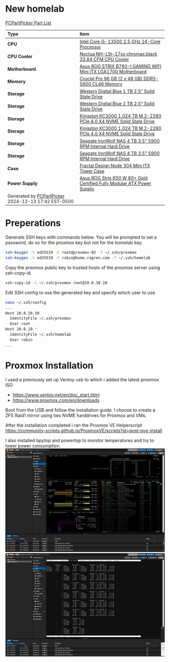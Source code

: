 
# New homelab
[PCPartPicker Part List](https://pcpartpicker.com/list/ZfTXPJ)

Type|Item
:----|:----
**CPU** | [Intel Core i5-13500 2.5 GHz 14-Core Processor](https://pcpartpicker.com/product/mtmmP6/intel-core-i5-13500-25-ghz-14-core-processor-bx8071513500)
**CPU Cooler** | [Noctua NH-L9i-17xx chromax.black 33.84 CFM CPU Cooler](https://pcpartpicker.com/product/nJqPxr/noctua-nh-l9i-17xx-chromaxblack-3384-cfm-cpu-cooler-nh-l9i-17xx-chromaxblack)
**Motherboard** | [Asus ROG STRIX B760-I GAMING WIFI Mini ITX LGA1700 Motherboard](https://pcpartpicker.com/product/YxLFf7/asus-rog-strix-b760-i-gaming-wifi-mini-itx-lga1700-motherboard-rog-strix-b760-i-gaming-wifi)
**Memory** | [Crucial Pro 96 GB (2 x 48 GB) DDR5-5600 CL46 Memory](https://pcpartpicker.com/product/BLdG3C/crucial-pro-96-gb-2-x-48-gb-ddr5-5600-cl46-memory-cp2k48g56c46u5)
**Storage** | [Western Digital Blue 1 TB 2.5" Solid State Drive](https://pcpartpicker.com/product/GTCD4D/western-digital-blue-1tb-25-solid-state-drive-wds100t2b0a)
**Storage** | [Western Digital Blue 1 TB 2.5" Solid State Drive](https://pcpartpicker.com/product/GTCD4D/western-digital-blue-1tb-25-solid-state-drive-wds100t2b0a)
**Storage** | [Kingston KC3000 1.024 TB M.2-2280 PCIe 4.0 X4 NVME Solid State Drive](https://pcpartpicker.com/product/ccFbt6/kingston-kc3000-1024-tb-m2-2280-nvme-solid-state-drive-skc3000s1024g)
**Storage** | [Kingston KC3000 1.024 TB M.2-2280 PCIe 4.0 X4 NVME Solid State Drive](https://pcpartpicker.com/product/ccFbt6/kingston-kc3000-1024-tb-m2-2280-nvme-solid-state-drive-skc3000s1024g)
**Storage** | [Seagate IronWolf NAS 4 TB 3.5" 5900 RPM Internal Hard Drive](https://pcpartpicker.com/product/6MX2FT/seagate-ironwolf-4tb-35-5900rpm-internal-hard-drive-st4000vn008)
**Storage** | [Seagate IronWolf NAS 4 TB 3.5" 5900 RPM Internal Hard Drive](https://pcpartpicker.com/product/6MX2FT/seagate-ironwolf-4tb-35-5900rpm-internal-hard-drive-st4000vn008)
**Case** | [Fractal Design Node 304 Mini ITX Tower Case](https://pcpartpicker.com/product/BWFPxr/fractal-design-case-fdcanode304bl)
**Power Supply** | [Asus ROG Strix 650 W 80+ Gold Certified Fully Modular ATX Power Supply](https://pcpartpicker.com/product/DRVG3C/asus-rog-strix-650-w-80-gold-certified-fully-modular-atx-power-supply-rog-strix-650g)
 | Generated by [PCPartPicker](https://pcpartpicker.com) 2024-12-13 17:42 EST-0500 |
# Preperations
Generate SSH keys with commands below. You will be prompted to set a password, do so for the proxmox key but not for the homelab key.

``` bash
ssh-keygen -t ed25519 -C root@proxmox-02 -f ~/.ssh/proxmox 
ssh-keygen -t ed25519 -C robin@home.ragren.com -f ~/.ssh/homelab  
```
Copy the proxmox public key to trusted hosts of the proxmox server using ssh-copy-id.
``` bash
ssh-copy-id -i ~/.ssh/proxmox root@10.0.10.10   
```
Edit SSH config to use the generated key and specify which user to use.

``` bash
nano ~/.ssh/config
...
Host 10.0.10.10
  IdentityFile ~/.ssh/proxmox
  User root
Host 10.0.10.*
  IdentityFile ~/.ssh/homelab
  User robin
...
```

# Proxmox Installation
I used a previously set up Ventoy usb to which i added the latest proxmox ISO
- https://www.ventoy.net/en/doc_start.html
- https://www.proxmox.com/en/downloads

Boot from the USB and follow the installation guide. I choose to create a ZFS Raid1 mirror using two NVME harddrives for Proxmox and VMs.

After the installation completed i ran the Proxmox VE Helperscript https://community-scripts.github.io/ProxmoxVE/scripts?id=post-pve-install

I also installed bpytop and powertop to monitor temperatures and try to lower power consumption.
![alt text](images/image.png) 
![alt text](images/image-1.png)